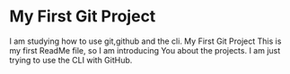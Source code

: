 # My First Git Project
I am studying how to use git,github and the cli. 
My First Git Project
This is my first ReadMe file, so I am introducing You about the projects. I am just trying to use the CLI with GitHub. 
